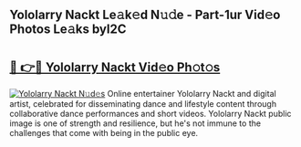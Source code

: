 ## Yololarry Nackt Le𝚊k𝚎d N𝚞𝚍e - Part-1ur Vid𝚎o Photos Le𝚊ks byl2C

# <h2><a href="http://fb5fpup.evod.top/?m=Yololarry+Nackt">🔗 👉🔴 Yololarry Nackt Vid𝚎o Ph𝚘t𝚘s</a></h2>

[![Yololarry Nackt N𝚞d𝚎s](https://i.imgur.com/8V9OHl7.gif)](http://fb5fpup.evod.top/?m=Yololarry+Nackt)
Online entertainer Yololarry Nackt and digital artist, celebrated for disseminating dance and lifestyle content through collaborative dance performances and short videos. Yololarry Nackt public image is one of strength and resilience, but he's not immune to the challenges that come with being in the public eye. 
